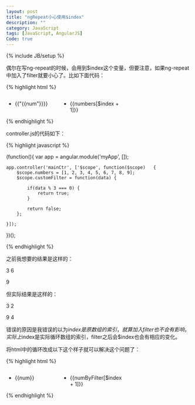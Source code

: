 ```yaml
---
layout: post
title: "ngRepeat小心使用$index"
description: ""
category: JavaScript
tags: [JavaScript, AngularJS]
Code: true
---
```

{% include JB/setup %}

偶尔在写ng-repeat的时候，会用到$index这个变量，但要注意，如果ng-repeat中加入了filter就要小心了。比如下面代码：

{% highlight html %}


<!DOCTYPE html>
<html ng-app="myApp">
<head lang="en">
    <meta charset="UTF-8">
    <title></title>
    <style>
        ul {
            width: 100%;
            float: left;
        }
        li {
            float: left;
            width: 150px;
        }
    </style>
</head>
<body ng-controller="mainCtr">
<ul ng-repeat="num in numbers | filter : customFilter" ng-show="$even">
    <li>{{"{{num"}}}}</li>
    <li ng-show="numbers[$index + 1]">{{numbers[$index + 1]}}</li>
</ul>
<script src="bower_components/angularjs/angular.js"></script>
<script src="controller.js"></script>
</body>
</html>

{% endhighlight %}

controller.js的代码如下：

{% highlight javascript %}

(function(){
    var app = angular.module('myApp', []);

    app.controller('mainCtr', ['$scope', function($scope)	{
        $scope.numbers = [1, 2, 3, 4, 5, 6, 7, 8, 9];
        $scope.customFilter = function(data) {

            if(data % 3 === 0) {
                return true;
            }

            return false;
        };

    }]);
})();

{% endhighlight %}



之前我想要的结果是这样的：

3         6

9


但实际结果是这样的：

3         2

9         4

错误的原因是我错误的以为$index是原数组的索引，就算加入filter也不会有影响，实际上$index是实际循环数组的索引，filter之后会$index也会有相应的变化。

将html中的循环改成以下这个样子就可以解决这个问题了：



{% highlight html %}

<ul ng-repeat="num in (numByFilter = (numbers | filter : customFilter))" ng-show="$even">
    <li>{{num}}</li>
    <li ng-show="numByFilter[$index + 1]">{{numByFilter[$index + 1]}}</li>
</ul>
 
{% endhighlight %}


